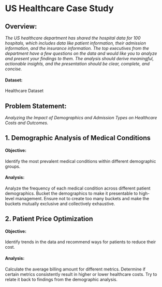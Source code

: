
# US Healthcare Case Study
## Overview:
*The US healthcare department has shared the hospital data for 100 hospitals, which includes data like patient information, their admission information, and the insurance information. The top executives from the department have a few questions on the data and would like you to analyze and present your findings to them. The analysis should derive meaningful, actionable insights, and the presentation should be clear, complete, and concise.*
#### Dataset:
Healthcare Dataset
## Problem Statement:
*Analyzing the Impact of Demographics and Admission Types on Healthcare Costs and Outcomes.*

## 1. Demographic Analysis of Medical Conditions
#### Objective:<br /> 
Identify the most prevalent medical conditions within different demographic groups.
#### Analysis:<br />
Analyze the frequency of each medical condition across different patient demographics. Bucket the demographics to make it presentable to high-level management. Ensure not to create too many buckets and make the buckets mutually exclusive and collectively exhaustive.
## 2. Patient Price Optimization
#### Objective:<br />
Identify trends in the data and recommend ways for patients to reduce their cost.
#### Analysis:<br />
Calculate the average billing amount for different metrics. Determine if certain metrics consistently result in higher or lower healthcare costs. Try to relate it back to findings from the demographic analysis.
